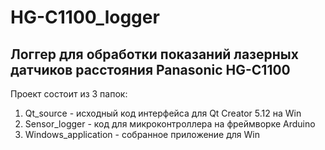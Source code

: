 # HG-C1100_logger
## Логгер для обработки показаний лазерных датчиков расстояния Panasonic HG-C1100
Проект состоит из 3 папок:
1. Qt_source - исходный код интерфейса для Qt Creator 5.12 на Win 
2. Sensor_logger - код для микроконтроллера на фреймворке Arduino
3. Windows_application - собранное приложение для Win
